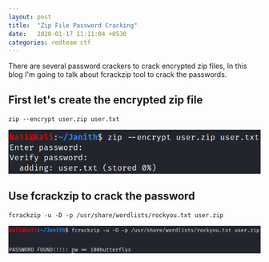 ```yaml
---
layout: post
title:  "Zip File Password Cracking"
date:   2020-01-17 11:11:04 +0530
categories: redteam ctf
---
```


There are several password crackers to crack encrypted zip files, In this blog I'm going to talk about fcrackzip tool to crack the passwords.

## First let's create the encrypted zip file
```
zip --encrypt user.zip user.txt
```
![Create zip file](https://raw.githubusercontent.com/janithmalinga/janithmalinga.github.io/master/_images/_zip/zip-1.png)

## Use fcrackzip to crack the password
```
fcrackzip -u -D -p /usr/share/wordlists/rockyou.txt user.zip
```
![Decrypt zip file](https://raw.githubusercontent.com/janithmalinga/janithmalinga.github.io/master/_images/_zip/zip-2.png)

